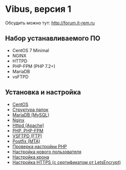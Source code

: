 # Vibus, версия 1

Обсудить можно тут: http://forum.it-rem.ru

## Набор устанавливаемого ПО
- CentOS 7 Minimal
- NGINX
- HTTPD
- PHP-FPM (PHP 7.2+)
- MariaDB
- vsFTPD

## Установка и настройка
- [CentOS](doc/configure/centos.md)
- [Структура папок](doc/configure/dir.md)
- [MariaDB (MySQL)](doc/configure/mariadb.md)
- [Nginx](doc/configure/nginx.md)
- [Httpd (Apache)](doc/configure/httpd.md)
- [PHP, PHP-FPM](doc/configure/php-fpm.md)
- [VSFTPD (FTP)](doc/configure/vsftpd.md)
- [Postfix (MTA)](doc/configure/postfix.md)
- [Проверка настройки PHP](doc/configure/check-php.md)
- [Настройка нового пользователя](doc/configure/new-user.md)
- [Настройка крона](doc/configure/cron.md)
- [Настройка HTTPS (с сертификатом от LetsEncrypt)](doc/configure/letsencrypt-certbot.md)


